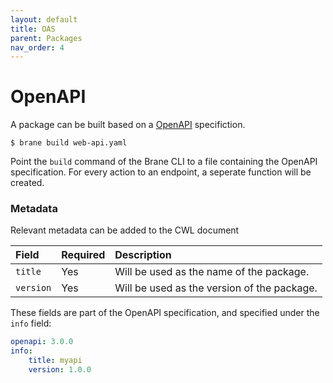 ```yaml
---
layout: default
title: OAS
parent: Packages
nav_order: 4
---
```


# OpenAPI
A package can be built based on a [OpenAPI](https://github.com/OAI/OpenAPI-Specification/blob/master/versions/3.0.3.md) specifiction.

```shell
$ brane build web-api.yaml
```

Point the `build` command of the Brane CLI to a file containing the OpenAPI specification. For every action to an endpoint, a seperate function will be created.

### Metadata
Relevant metadata can be added to the CWL document

| Field       | Required | Description                                 | 
|:------------|:---------|:--------------------------------------------|
| `title`     | Yes      | Will be used as the name of the package.    |
| `version`   | Yes      | Will be used as the version of the package. |

These fields are part of the OpenAPI specification, and specified under the `info` field:

```yaml
openapi: 3.0.0
info:
    title: myapi
    version: 1.0.0
```